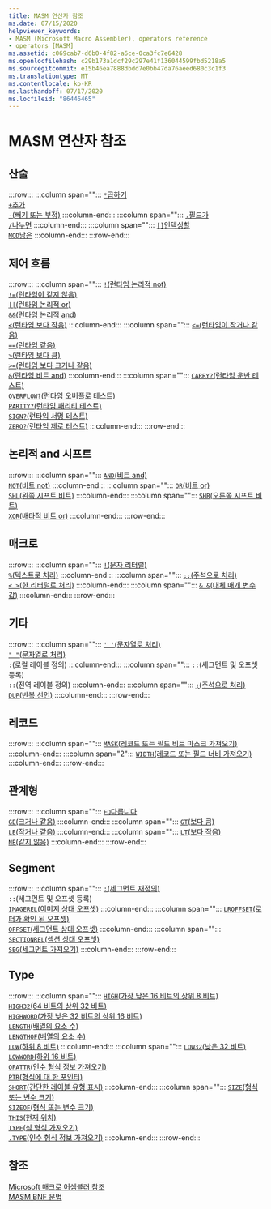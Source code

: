 ```yaml
---
title: MASM 연산자 참조
ms.date: 07/15/2020
helpviewer_keywords:
- MASM (Microsoft Macro Assembler), operators reference
- operators [MASM]
ms.assetid: c069cab7-d6b0-4f82-a6ce-0ca3fc7e6428
ms.openlocfilehash: c29b173a1dcf29c297e41f136044599fbd5218a5
ms.sourcegitcommit: e15b46ea7888dbdd7e0bb47da76aeed680c3c1f3
ms.translationtype: MT
ms.contentlocale: ko-KR
ms.lasthandoff: 07/17/2020
ms.locfileid: "86446465"
---
```

# <a name="masm-operators-reference"></a>MASM 연산자 참조

## <a name="arithmetic"></a>산술

:::row:::
   :::column span="":::
      [`*`곱하기](operator-multiply.md)<br/>[`+`추가](operator-add.md)<br/>[`-`(빼기 또는 부정)](operator-subtract-2.md)
   :::column-end:::
   :::column span="":::
      [`.`필드가](operator-dot.md)<br/>[`/`나누면](operator-subtract-1.md)
   :::column-end:::
   :::column span="":::
      [`[]`인덱싱할](operator-brackets.md)<br/>[`MOD`남은](operator-mod.md)
   :::column-end:::
:::row-end:::

## <a name="control-flow"></a>제어 흐름

:::row:::
   :::column span="":::
      [`!`(런타임 논리적 not)](operator-logical-not-masm-run-time.md)<br/>[`!=`(런타임이 같지 않음)](operator-not-equal-masm.md)<br/>[`||`(런타임 논리적 or)](operator-logical-or.md)<br/>[`&&`(런타임 논리적 and)](operator-logical-and-masm-run-time.md)<br/>[`<`(런타임 보다 작음)](operator-less-than-masm-run-time.md)
   :::column-end:::
   :::column span="":::
      [`<=`(런타임이 작거나 같음)](operator-less-or-equal-masm-run-time.md)<br/>[`==`(런타임 같음)](operator-equal-masm-run-time.md)<br/>[`>`(런타임 보다 큼)](operator-greater-than-masm-run-time.md)<br/>[`>=`(런타임 보다 크거나 같음)](operator-greater-or-equal-masm-run-time.md)<br/>[`&`(런타임 비트 and)](operator-bitwise-and.md)
   :::column-end:::
   :::column span="":::
      [`CARRY?`(런타임 운반 테스트)](operator-carry-q.md)<br/>[`OVERFLOW?`(런타임 오버플로 테스트)](operator-overflow-q.md)<br/>[`PARITY?`(런타임 패리티 테스트)](operator-parity-q.md)<br/>[`SIGN?`(런타임 서명 테스트)](operator-sign-q.md)<br/>[`ZERO?`(런타임 제로 테스트)](operator-zero-q.md)
   :::column-end:::
:::row-end:::

## <a name="logical-and-shift"></a>논리적 and 시프트

:::row:::
   :::column span="":::
      [`AND`(비트 and)](operator-and.md)<br/>[`NOT`(비트 not)](operator-not.md)
   :::column-end:::
   :::column span="":::
      [`OR`(비트 or)](operator-or.md)<br/>[`SHL`(왼쪽 시프트 비트)](operator-shl.md)
   :::column-end:::
   :::column span="":::
      [`SHR`(오른쪽 시프트 비트)](operator-shr.md)<br/>[`XOR`(배타적 비트 or)](operator-xor.md)
   :::column-end:::
:::row-end:::

## <a name="macro"></a>매크로

:::row:::
   :::column span="":::
      [`!`(문자 리터럴)](operator-logical-not-masm.md)<br/>[`%`(텍스트로 처리)](operator-percent.md)
   :::column-end:::
   :::column span="":::
      [`;;`(주석으로 처리)](operator-semicolons.md)<br/>[`< >`(한 리터럴로 처리)](operator-literal.md)
   :::column-end:::
   :::column span="":::
      [`& &`(대체 매개 변수 값)](operator-logical-and-masm.md)
   :::column-end:::
:::row-end:::

## <a name="miscellaneous"></a>기타

:::row:::
   :::column span="":::
      [`' '`(문자열로 처리)](operator-single-quote.md)<br/>[`" "`(문자열로 처리)](operator-double-quote.md)<br/>`:`(로컬 레이블 정의)
   :::column-end:::
   :::column span="":::
      `::`(세그먼트 및 오프셋 등록)<br/>`::`(전역 레이블 정의)
   :::column-end:::
   :::column span="":::
      [`;`(주석으로 처리)](operator-semicolon.md)<br/>[`DUP`(반복 선언)](operator-dup.md)
   :::column-end:::
:::row-end:::

## <a name="record"></a>레코드

:::row:::
   :::column span="":::
      [`MASK`(레코드 또는 필드 비트 마스크 가져오기)](operator-mask.md)
   :::column-end:::
   :::column span="2":::
      [`WIDTH`(레코드 또는 필드 너비 가져오기)](operator-width.md)
   :::column-end:::
:::row-end:::

## <a name="relational"></a>관계형

:::row:::
   :::column span="":::
      [`EQ`다릅니다](operator-eq.md)<br/>[`GE`(크거나 같음)](operator-ge.md)
   :::column-end:::
   :::column span="":::
      [`GT`(보다 큼)](operator-gt.md)<br/>[`LE`(작거나 같음)](operator-le.md)
   :::column-end:::
   :::column span="":::
      [`LT`(보다 작음)](operator-lt.md)<br/>[`NE`(같지 않음)](operator-ne.md)
   :::column-end:::
:::row-end:::

## <a name="segment"></a>Segment

:::row:::
   :::column span="":::
      [`:`(세그먼트 재정의)](operator-colon.md)<br/>`::`(세그먼트 및 오프셋 등록)<br/>[`IMAGEREL`(이미지 상대 오프셋)](operator-imagerel.md)
   :::column-end:::
   :::column span="":::
      [`LROFFSET`(로더가 확인 된 오프셋)](operator-lroffset.md)<br/>[`OFFSET`(세그먼트 상대 오프셋)](operator-offset.md)
   :::column-end:::
   :::column span="":::
      [`SECTIONREL`(섹션 상대 오프셋)](operator-sectionrel.md)<br/>[`SEG`(세그먼트 가져오기)](operator-seg.md)
   :::column-end:::
:::row-end:::

## <a name="type"></a>Type

:::row:::
   :::column span="":::
      [`HIGH`(가장 낮은 16 비트의 상위 8 비트)](operator-high.md)<br/>[`HIGH32`(64 비트의 상위 32 비트)](operator-high32.md)<br/>[`HIGHWORD`(가장 낮은 32 비트의 상위 16 비트)](operator-highword.md)<br/>[`LENGTH`(배열의 요소 수)](operator-length.md)<br/>[`LENGTHOF`(배열의 요소 수)](operator-lengthof.md)<br/>[`LOW`(하위 8 비트)](operator-low.md)
   :::column-end:::
   :::column span="":::
      [`LOW32`(낮은 32 비트)](operator-low32.md)<br/>[`LOWWORD`(하위 16 비트)](operator-lowword.md)<br/>[`OPATTR`(인수 형식 정보 가져오기)](operator-opattr.md)<br/>[`PTR`(형식에 대 한 포인터)](operator-ptr.md)<br/>[`SHORT`(간단한 레이블 유형 표시)](operator-short.md)
   :::column-end:::
   :::column span="":::
      [`SIZE`(형식 또는 변수 크기)](operator-size.md)<br/>[`SIZEOF`(형식 또는 변수 크기)](operator-sizeof.md)<br/>[`THIS`(현재 위치)](operator-this.md)<br/>[`TYPE`(식 형식 가져오기)](operator-type.md)<br/>[`.TYPE`(인수 형식 정보 가져오기)](operator-dot-type.md)
   :::column-end:::
:::row-end:::

## <a name="see-also"></a>참조

[Microsoft 매크로 어셈블러 참조](microsoft-macro-assembler-reference.md)\
[MASM BNF 문법](masm-bnf-grammar.md)
